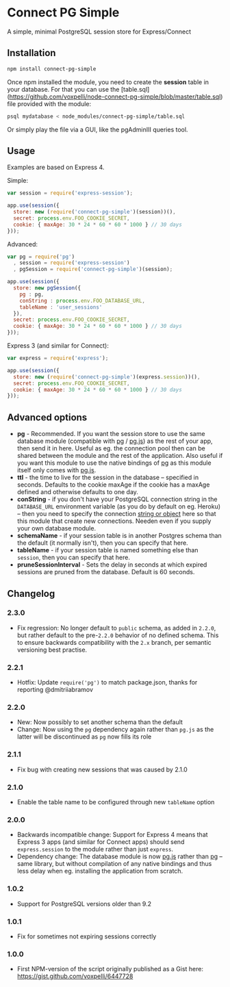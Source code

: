 # Connect PG Simple

A simple, minimal PostgreSQL session store for Express/Connect

## Installation

```bash
npm install connect-pg-simple
```

Once npm installed the module, you need to create the **session** table in your database. For that you can use the [table.sql] (https://github.com/voxpelli/node-connect-pg-simple/blob/master/table.sql) file provided with the module: 

```bash
psql mydatabase < node_modules/connect-pg-simple/table.sql
```

Or simply play the file via a GUI, like the pgAdminIII queries tool.

## Usage

Examples are based on Express 4.

Simple:

```javascript
var session = require('express-session');

app.use(session({
  store: new (require('connect-pg-simple')(session))(),
  secret: process.env.FOO_COOKIE_SECRET,
  cookie: { maxAge: 30 * 24 * 60 * 60 * 1000 } // 30 days
}));
```

Advanced:

```javascript
var pg = require('pg')
  , session = require('express-session')
  , pgSession = require('connect-pg-simple')(session);

app.use(session({
  store: new pgSession({
    pg : pg,
    conString : process.env.FOO_DATABASE_URL,
    tableName : 'user_sessions'
  }),
  secret: process.env.FOO_COOKIE_SECRET,
  cookie: { maxAge: 30 * 24 * 60 * 60 * 1000 } // 30 days
}));
```

Express 3 (and similar for Connect):

```javascript
var express = require('express');

app.use(session({
  store: new (require('connect-pg-simple')(express.session))(),
  secret: process.env.FOO_COOKIE_SECRET,
  cookie: { maxAge: 30 * 24 * 60 * 60 * 1000 } // 30 days
}));
```

## Advanced options

* **pg** - Recommended. If you want the session store to use the same database module (compatible with [pg](https://www.npmjs.org/package/pg) / [pg.js](https://www.npmjs.org/package/pg.js)) as the rest of your app, then send it in here. Useful as eg. the connection pool then can be shared between the module and the rest of the application. Also useful if you want this module to use the native bindings of [pg](https://www.npmjs.org/package/pg) as this module itself only comes with [pg.js](https://www.npmjs.org/package/pg.js).
* **ttl** - the time to live for the session in the database – specified in seconds. Defaults to the cookie maxAge if the cookie has a maxAge defined and otherwise defaults to one day.
* **conString** - if you don't have your PostgreSQL connection string in the `DATABASE_URL` environment variable (as you do by default on eg. Heroku) – then you need to specify the connection [string or object](https://github.com/brianc/node-postgres/wiki/pg#connectstring-connectionstring-function-callback) here so that this module that create new connections. Needen even if you supply your own database module.
* **schemaName** - if your session table is in another Postgres schema than the default (it normally isn't), then you can specify that here.
* **tableName** - if your session table is named something else than `session`, then you can specify that here.
* **pruneSessionInterval** - Sets the delay in seconds at which expired sessions are pruned from the database. Default is 60 seconds.

## Changelog

### 2.3.0

* Fix regression: No longer default to `public` schema, as added in `2.2.0`, but rather default to the pre-`2.2.0` behavior of no defined schema. This to ensure backwards compatibility with the `2.x` branch, per semantic versioning best practise.

### 2.2.1

* Hotfix: Update `require('pg')` to match package.json, thanks for reporting @dmitriiabramov

### 2.2.0

* New: Now possibly to set another schema than the default
* Change: Now using the `pg` dependency again rather than `pg.js` as the latter will be discontinued as `pg` now fills its role

### 2.1.1

* Fix bug with creating new sessions that was caused by 2.1.0

### 2.1.0

* Enable the table name to be configured through new `tableName` option

### 2.0.0

* Backwards incompatible change: Support for Express 4 means that Express 3 apps (and similar for Connect apps) should send `express.session` to the module rather than just `express`.
* Dependency change: The database module is now [pg.js](https://www.npmjs.org/package/pg.js) rather than [pg](https://www.npmjs.org/package/pg) – same library, but without compilation of any native bindings and thus less delay when eg. installing the application from scratch.

### 1.0.2

* Support for PostgreSQL versions older than 9.2

### 1.0.1

* Fix for sometimes not expiring sessions correctly

### 1.0.0

* First NPM-version of the script originally published as a Gist here: https://gist.github.com/voxpelli/6447728
